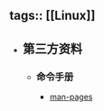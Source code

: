 tags:: [[Linux]]
---

- ## 第三方资料
	- ### 命令手册
		- [man-pages](https://man7.org/linux/man-pages/index.html)
